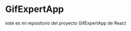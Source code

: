 # GifExpertApp


este es mi repositorio del proyecto GifExpertApp de React


                              